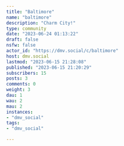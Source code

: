 ```yaml
---
title: "Baltimore" 
name: "baltimore"
description: "Charm City!"
type: community
date: "2023-06-24 01:13:22"
draft: false
nsfw: false
actor_id: "https://dmv.social/c/baltimore"
host: dmv.social
lastmod: "2023-06-15 21:28:08"
published: "2023-06-15 21:20:29"
subscribers: 15
posts: 3
comments: 0
weight: 3
dau: 1
wau: 2
mau: 2
instances:
- "dmv_social"
tags: 
- "dmv_social"

---
```

